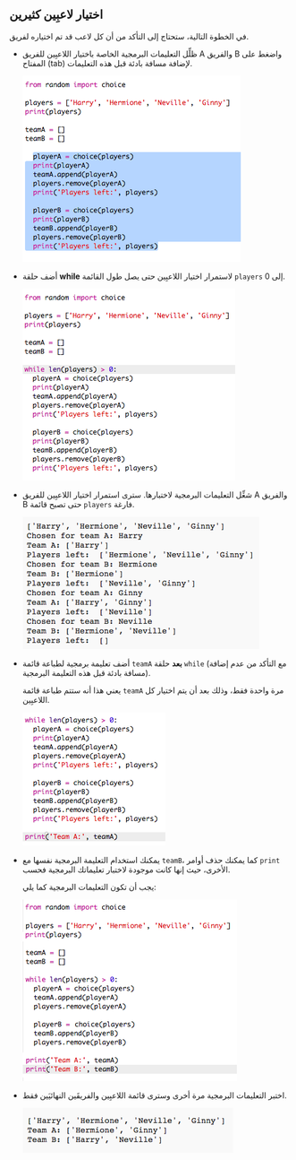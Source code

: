 ## اختيار لاعبِين كثيرين

في الخطوة التالية، ستحتاج إلى التأكد من أن كل لاعب قد تم اختياره لفريق.



+ ظلِّل التعليمات البرمجية الخاصة باختيار اللاعبِين للفريق A والفريق B واضغط على المفتاح (tab) لإضافة مسافة بادئة قبل هذه التعليمات.

	![screenshot](images/team-loop-tab.png)

+ أضف حلقة __while__ لاستمرار اختيار اللاعبِين حتى يصل طول القائمة `players` إلى 0.

	![screenshot](images/team-loop-while.png)

+ شغِّل التعليمات البرمجية لاختبارها. سترى استمرار اختيار اللاعبِين للفريق A والفريق B حتى تصبح قائمة `players` فارغة.

	![screenshot](images/team-loop-test.png)

+ أضف تعليمة برمجية لطباعة قائمة `teamA` __بعد__ حلقة `while` (مع التأكد من عدم إضافة مسافة بادئة قبل هذه التعليمة البرمجية).

	يعني هذا أنه ستتم طباعة قائمة `teamA` مرة واحدة فقط، وذلك بعد أن يتم اختيار كل اللاعبِين.

	![screenshot](images/team-teamA-paste.png)

+ يمكنك استخدام التعليمة البرمجية نفسها مع `teamB`، كما يمكنك حذف أوامر `print` الأخرى، حيث إنها كانت موجودة لاختبار تعليماتك البرمجية فحسب.

	يجب أن تكون التعليمات البرمجية كما يلي:

	![screenshot](images/team-loop-finished.png)

+ اختبر التعليمات البرمجية مرة أخرى وسترى قائمة اللاعبِين والفريقَين النهائيَين فقط.

	![screenshot](images/team-loop-finished-test.png)



